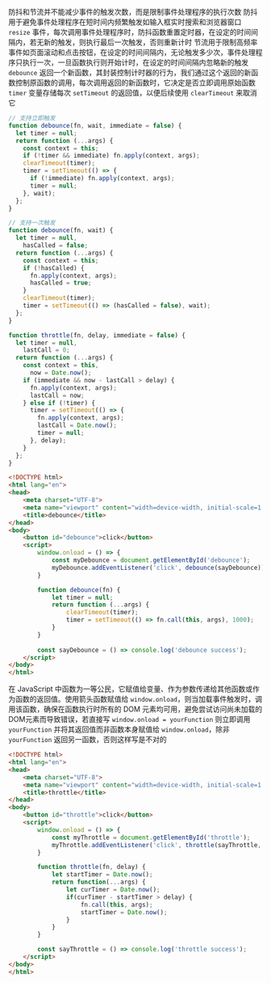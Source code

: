 防抖和节流并不能减少事件的触发次数，而是限制事件处理程序的执行次数
防抖用于避免事件处理程序在短时间内频繁触发如输入框实时搜索和浏览器窗口 `resize` 事件，每次调用事件处理程序时，防抖函数重置定时器，在设定的时间间隔内，若无新的触发，则执行最后一次触发，否则重新计时
节流用于限制高频率事件如页面滚动和点击按钮，在设定的时间间隔内，无论触发多少次，事件处理程序只执行一次，一旦函数执行则开始计时，在设定的时间间隔内忽略新的触发
`debounce` 返回一个新函数，其封装控制计时器的行为，我们通过这个返回的新函数控制原函数的调用，每次调用返回的新函数时，它决定是否立即调用原始函数
`timer` 变量存储每次 `setTimeout` 的返回值，以便后续使用 `clearTimeout` 来取消它

```js
// 支持立即触发
function debounce(fn, wait, immediate = false) {
  let timer = null;
  return function (...args) {
    const context = this;
    if (!timer && immediate) fn.apply(context, args);
    clearTimeout(timer);
    timer = setTimeout(() => {
      if (!immediate) fn.apply(context, args);
      timer = null;
    }, wait);
  };
}

// 支持一次触发
function debounce(fn, wait) {
  let timer = null,
    hasCalled = false;
  return function (...args) {
    const context = this;
    if (!hasCalled) {
      fn.apply(context, args);
      hasCalled = true;
    }
    clearTimeout(timer);
    timer = setTimeout(() => (hasCalled = false), wait);
  };
}

function throttle(fn, delay, immediate = false) {
  let timer = null,
    lastCall = 0;
  return function (...args) {
    const context = this,
      now = Date.now();
    if (immediate && now - lastCall > delay) {
      fn.apply(context, args);
      lastCall = now;
    } else if (!timer) {
      timer = setTimeout(() => {
        fn.apply(context, args);
        lastCall = Date.now();
        timer = null;
      }, delay);
    }
  };
}
```

```HTML
<!DOCTYPE html>
<html lang="en">
<head>
    <meta charset="UTF-8">
    <meta name="viewport" content="width=device-width, initial-scale=1.0">
    <title>debounce</title>
</head>
<body>
    <button id="debounce">click</button>
    <script>
        window.onload = () => {
            const myDebounce = document.getElementById('debounce');
            myDebounce.addEventListener('click', debounce(sayDebounce));
        }

        function debounce(fn) {
            let timer = null;
            return function (...args) {
                clearTimeout(timer);
                timer = setTimeout(() => fn.call(this, args), 1000);
            }
        }
  
        const sayDebounce = () => console.log('debounce success');
    </script>
</body>
</html>
```

在 JavaScript 中函数为一等公民，它赋值给变量、作为参数传递给其他函数或作为函数的返回值。使用箭头函数赋值给 `window.onload`，则当加载事件触发时，调用该函数，确保在函数执行时所有的 DOM 元素均可用，避免尝试访问尚未加载的DOM元素而导致错误，若直接写  `window.onload = yourFunction` 则立即调用 `yourFunction` 并将其返回值而非函数本身赋值给 `window.onload`，除非 `yourFunction` 返回另一函数，否则这样写是不对的

```HTML
<!DOCTYPE html>
<html lang="en">
<head>
    <meta charset="UTF-8">
    <meta name="viewport" content="width=device-width, initial-scale=1.0">
    <title>throttle</title>
</head>
<body>
    <button id="throttle">click</button>
    <script>
        window.onload = () => {
            const myThrottle = document.getElementById('throttle');
            myThrottle.addEventListener('click', throttle(sayThrottle, 1000));
        }

        function throttle(fn, delay) {
            let startTimer = Date.now();
            return function(...args) {
                let curTimer = Date.now();
                if(curTimer - startTimer > delay) {
                    fn.call(this, args);
                    startTimer = Date.now();
                }
            }
        }

        const sayThrottle = () => console.log('throttle success');
    </script>
</body>
</html>
```

